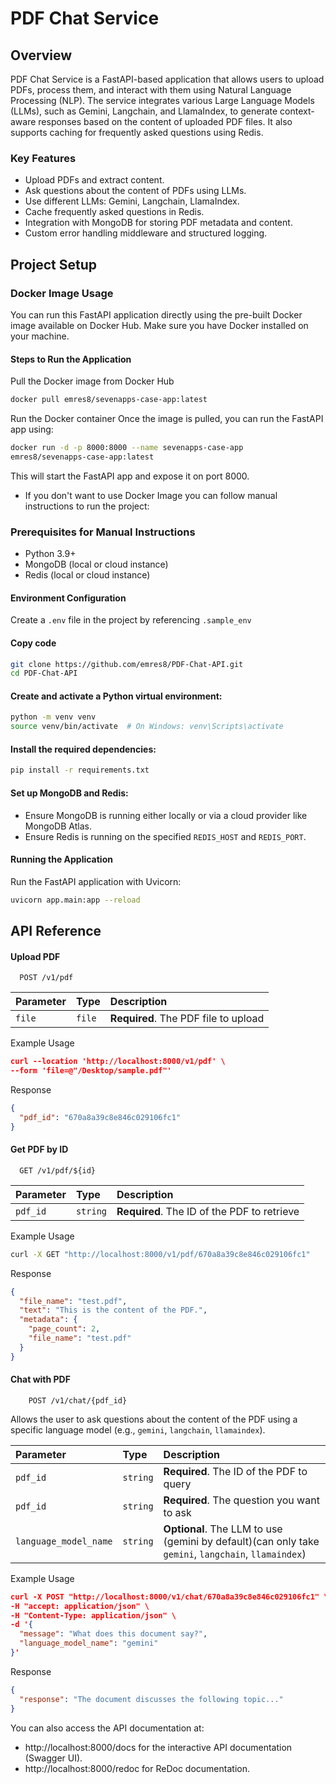 # PDF Chat Service

## Overview

PDF Chat Service is a FastAPI-based application that allows users to upload PDFs, process them, and interact with them using Natural Language Processing (NLP). The service integrates various Large Language Models (LLMs), such as Gemini, Langchain, and LlamaIndex, to generate context-aware responses based on the content of uploaded PDF files. It also supports caching for frequently asked questions using Redis.

### Key Features
- Upload PDFs and extract content.
- Ask questions about the content of PDFs using LLMs.
- Use different LLMs: Gemini, Langchain, LlamaIndex.
- Cache frequently asked questions in Redis.
- Integration with MongoDB for storing PDF metadata and content.
- Custom error handling middleware and structured logging.

## Project Setup

### Docker Image Usage

You can run this FastAPI application directly using the pre-built Docker image available on Docker Hub. Make sure you have Docker installed on your machine.

#### Steps to Run the Application
Pull the Docker image from Docker Hub

```bash
docker pull emres8/sevenapps-case-app:latest
```
Run the Docker container
Once the image is pulled, you can run the FastAPI app using:

```bash
docker run -d -p 8000:8000 --name sevenapps-case-app
emres8/sevenapps-case-app:latest
```

This will start the FastAPI app and expose it on port 8000.


* If you don't want to use Docker Image you can follow manual instructions to run the project:

### Prerequisites for Manual Instructions
- Python 3.9+
- MongoDB (local or cloud instance)
- Redis (local or cloud instance)


#### Environment Configuration

Create a `.env` file in the project by referencing `.sample_env`

#### Copy code
```bash
git clone https://github.com/emres8/PDF-Chat-API.git
cd PDF-Chat-API
```

#### Create and activate a Python virtual environment:
```bash
python -m venv venv
source venv/bin/activate  # On Windows: venv\Scripts\activate
```
#### Install the required dependencies:

```bash
pip install -r requirements.txt
```
#### Set up MongoDB and Redis:
* Ensure MongoDB is running either locally or via a cloud provider like MongoDB Atlas.
* Ensure Redis is running on the specified `REDIS_HOST` and `REDIS_PORT`.

#### Running the Application
Run the FastAPI application with Uvicorn:
```bash
uvicorn app.main:app --reload
```
## API Reference

#### Upload PDF

```http
  POST /v1/pdf
```

| Parameter | Type     | Description                |
| :-------- | :------- | :------------------------- |
| `file` | `file` | **Required**.  The PDF file to upload |

Example Usage

```json
curl --location 'http://localhost:8000/v1/pdf' \
--form 'file=@"/Desktop/sample.pdf"'
```
Response
```json
{
  "pdf_id": "670a8a39c8e846c029106fc1"
}
```

#### Get PDF by ID

```http
  GET /v1/pdf/${id}
```

| Parameter | Type     | Description                |
| :-------- | :------- | :------------------------- |
| `pdf_id` | `string` | **Required**. The ID of the PDF to retrieve |

Example Usage

```bash
curl -X GET "http://localhost:8000/v1/pdf/670a8a39c8e846c029106fc1"

```
Response
```json
{
  "file_name": "test.pdf",
  "text": "This is the content of the PDF.",
  "metadata": {
    "page_count": 2,
    "file_name": "test.pdf"
  }
}

```

#### Chat with PDF

```http
    POST /v1/chat/{pdf_id}
```
Allows the user to ask questions about the content of the PDF using a specific language model (e.g., ```gemini```, ```langchain```, ```llamaindex```).


| Parameter | Type     | Description                |
| :-------- | :------- | :------------------------- |
| `pdf_id` | `string` | **Required**.  The ID of the PDF to query |
| `pdf_id` | `string` | **Required**.  The question you want to ask |
| `language_model_name` | `string` | **Optional**. The LLM to use (gemini by default)(can only take ```gemini```, ```langchain```, ```llamaindex```) |

Example Usage

```json
curl -X POST "http://localhost:8000/v1/chat/670a8a39c8e846c029106fc1" \
-H "accept: application/json" \
-H "Content-Type: application/json" \
-d '{
  "message": "What does this document say?",
  "language_model_name": "gemini"
}'
```
Response
```json
{
  "response": "The document discusses the following topic..."
}
```

You can also access the API documentation at:
* http://localhost:8000/docs for the interactive API documentation (Swagger UI).
* http://localhost:8000/redoc for ReDoc documentation.